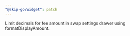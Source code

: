 ```yaml
---
"@skip-go/widget": patch
---
```

Limit decimals for fee amount in swap settings drawer using formatDisplayAmount.
